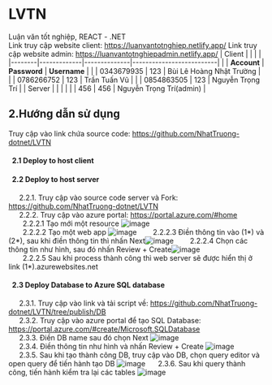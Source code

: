 # LVTN
Luận văn tốt nghiệp, REACT - .NET  
Link truy cập website client:  https://luanvantotnghiep.netlify.app/
Link truy cập website admin:  https://luanvantotnghiepadmin.netlify.app/
| Client |             |              |                          |
|--------|-------------|--------------|--------------------------|
|        | **Account** | **Password** |       **Username**       |
|        | 0343679935  | 123          | Bùi Lê Hoàng Nhật Trường |
|        | 0786266752  | 123          | Trần Tuấn Vũ             |
|        | 0854863505  | 123          | Nguyễn Trọng Trí         |
| Server |             |              |                          |
|        | 456         | 456          | Nguyễn Trọng Trí(admin)  |  
## 2.Hướng dẫn sử dụng  
Truy cập vào link chứa source code: https://github.com/NhatTruong-dotnet/LVTN
#### &ensp;2.1 Deploy to host client  
#### &ensp;2.2 Deploy to host server  
&ensp;&ensp;&ensp;2.2.1. Truy cập vào source code server và Fork: https://github.com/NhatTruong-dotnet/LVTN  
&ensp;&ensp;&ensp;2.2.2. Truy cập vào azure portal: https://portal.azure.com/#home  
&ensp;&ensp;&ensp;&ensp;2.2.2.1 Tạo mới một resource ![image](https://user-images.githubusercontent.com/55442462/180612125-70a81756-bfda-4a28-9aed-29538e44e4b6.png)  
&ensp;&ensp;&ensp;&ensp;2.2.2.2 Tạo một web app ![image](https://user-images.githubusercontent.com/55442462/180612171-e42a0009-823b-4bf4-9222-49492cab6899.png)
&ensp;&ensp;&ensp;&ensp;2.2.2.3 Điền thông tin vào (1*) và (2*), sau khi điền thông tin thì nhấn Next![image](https://user-images.githubusercontent.com/55442462/180612372-1bd83f91-0943-4e51-9307-ccf70e443f53.png)
&ensp;&ensp;&ensp;&ensp;2.2.2.4 Chọn các thông tin như hình, sau đó nhấn Review + Create![image](https://user-images.githubusercontent.com/55442462/180612605-7203943d-14e0-486e-8a48-2f78bc8d1f5a.png)  
&ensp;&ensp;&ensp;&ensp;2.2.2.5 Sau khi process thành công thì web server sẽ được hiển thị ở link (1*).azurewebsites.net  
#### &ensp;2.3 Deploy Database to Azure SQL database  
&ensp;&ensp;&ensp;2.3.1. Truy cập vào link và tải script về: https://github.com/NhatTruong-dotnet/LVTN/tree/publish/DB  
&ensp;&ensp;&ensp;2.3.2. Truy cập vào azure portal để tạo SQL Database: https://portal.azure.com/#create/Microsoft.SQLDatabase  
&ensp;&ensp;&ensp;2.3.3. Điền DB name sau đó chọn Next ![image](https://user-images.githubusercontent.com/55442462/180627478-35081b74-e021-4003-a8ee-4cd6716f25b4.png)  
&ensp;&ensp;&ensp;2.3.4. Điền thông tin như hình và nhấn Review + Create ![image](https://user-images.githubusercontent.com/55442462/180627513-aa057245-6cb0-441e-a2a4-f5aaf1c52384.png)  
&ensp;&ensp;&ensp;2.3.5. Sau khi tạo thành công DB, truy cập vào DB, chọn query editor và open query để tiến hành tạo DB ![image](https://user-images.githubusercontent.com/55442462/180627637-287daa11-7119-42f9-a73e-7c891b6a6f44.png)
&ensp;&ensp;&ensp;2.3.6. Sau khi query thành công, tiến hành kiểm tra lại các tables ![image](https://user-images.githubusercontent.com/55442462/180627651-4a2af79c-cc37-460d-ad19-cf068f814ad9.png)




